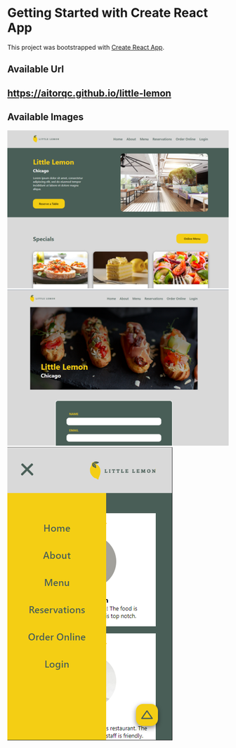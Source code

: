 # Getting Started with Create React App

This project was bootstrapped with [Create React App](https://github.com/facebook/create-react-app).

## Available Url

## https://aitorqc.github.io/little-lemon

## Available Images

![alt Dark Mode](https://github.com/aitorqc/little-lemon/blob/main/public/home.png)
![alt Dark Mode](https://github.com/aitorqc/little-lemon/blob/main/public/reservation.png)
![alt Dark Mode](https://github.com/aitorqc/little-lemon/blob/main/public/responsive.png)